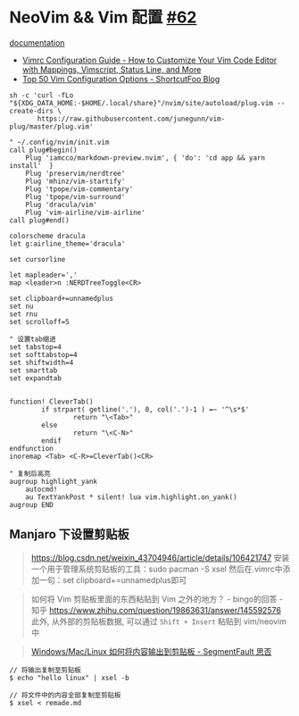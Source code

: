 # NeoVim && Vim 配置 [#62](https://github.com/vhxubo/blog/issues/62)

[documentation](https://github.com/vhxubo/blog/issues?q=label:documentation)

- [Vimrc Configuration Guide - How to Customize Your Vim Code Editor with Mappings, Vimscript, Status Line, and More](https://www.freecodecamp.org/news/vimrc-configuration-guide-customize-your-vim-editor/)
- [Top 50 Vim Configuration Options - ShortcutFoo Blog](https://www.shortcutfoo.com/blog/top-50-vim-configuration-options/)


```
sh -c 'curl -fLo "${XDG_DATA_HOME:-$HOME/.local/share}"/nvim/site/autoload/plug.vim --create-dirs \
       https://raw.githubusercontent.com/junegunn/vim-plug/master/plug.vim'
```
```
" ~/.config/nvim/init.vim
call plug#begin()
    Plug 'iamcco/markdown-preview.nvim', { 'do': 'cd app && yarn install'  }
    Plug 'preservim/nerdtree'
    Plug 'mhinz/vim-startify'
    Plug 'tpope/vim-commentary'
    Plug 'tpope/vim-surround'
    Plug 'dracula/vim'
    Plug 'vim-airline/vim-airline'
call plug#end()

colorscheme dracula
let g:airline_theme='dracula'

set cursorline

let mapleader=','
map <leader>n :NERDTreeToggle<CR>

set clipboard+=unnamedplus
set nu
set rnu
set scrolloff=5

" 设置tab缩进
set tabstop=4
set softtabstop=4
set shiftwidth=4
set smarttab
set expandtab


function! CleverTab()
        if strpart( getline('.'), 0, col('.')-1 ) =~ '^\s*$'
                return "\<Tab>"
        else
                return "\<C-N>"
        endif
endfunction
inoremap <Tab> <C-R>=CleverTab()<CR>

" 复制后高亮
augroup highlight_yank
    autocmd!
    au TextYankPost * silent! lua vim.highlight.on_yank()
augroup END
```

## Manjaro 下设置剪贴板

> https://blog.csdn.net/weixin_43704946/article/details/106421747
安装一个用于管理系统剪贴板的工具：sudo pacman -S xsel
然后在.vimrc中添加一句：set clipboard+=unnamedplus即可

> 如何将 Vim 剪贴板里面的东西粘贴到 Vim 之外的地方？ - bingo的回答 - 知乎
https://www.zhihu.com/question/19863631/answer/145592576
此外, 从外部的剪贴板数据, 可以通过 `Shift + Insert` 粘贴到 vim/neovim 中

> [Windows/Mac/Linux 如何将内容输出到剪贴板 - SegmentFault 思否](https://segmentfault.com/a/1190000024579429)
```
// 将输出复制至剪贴板
$ echo "hello linux" | xsel -b

// 将文件中的内容全部复制至剪贴板
$ xsel < remade.md
```